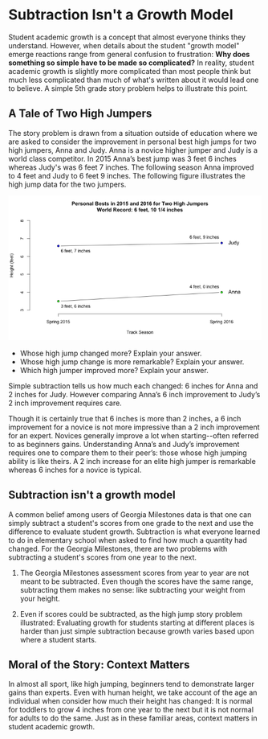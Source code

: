# Subtraction Isn't a Growth Model

Student academic growth is a concept that almost everyone thinks they understand. However, when details about
the student "growth model" emerge reactions range from general confusion to frustration: __Why does
something so simple have to be made so complicated?__ In reality, student academic growth is
slightly more complicated than most people think but much less complicated than much of what's written about
it would lead one to believe. A simple 5th grade story problem helps to illustrate this point.

## A Tale of Two High Jumpers

The story problem is drawn from a situation outside of education where we are asked to consider the
improvement in personal best high jumps for two high jumpers, Anna and Judy. Anna is a novice higher jumper and
Judy is a world class competitor. In 2015 Anna’s best jump was 3 feet 6 inches whereas Judy's was 6 feet 7 inches. The following season Anna improved to 4 feet and Judy to 6 feet 9 inches. The following figure illustrates
the high jump data for the two jumpers.

![](https://raw.githubusercontent.com/Literasee/Georgia/master/Figures/high_jump_figure.png "Improvement for two high jumpers")

* Whose high jump changed more? Explain your answer.
* Whose high jump change is more remarkable? Explain your answer.
* Which high jumper improved more? Explain your answer.

Simple subtraction tells us how much each changed: 6 inches for Anna and 2 inches for Judy.
However comparing Anna’s 6 inch improvement to Judy’s 2 inch improvement requires care.

Though it is certainly true that 6 inches is more than 2 inches, a 6 inch improvement for a novice is not
more impressive than a 2 inch improvement for an expert. Novices generally improve a lot when
starting--often referred to as beginners gains. Understanding Anna’s and Judy’s improvement requires one to
compare them to their peer’s: those whose high jumping ability is like theirs. A 2 inch increase for an elite
high jumper is remarkable whereas 6 inches for a novice is typical.


## Subtraction isn't a growth model

A common belief among users of Georgia Milestones data is that one can simply subtract a student's scores from
one grade to the next and use the difference to evaluate student growth. Subtraction is what everyone learned to
do in elementary school when asked to find how much a quantity had changed. For the Georgia Milestones,
there are two problems with subtracting a student's scores from one year to the next.

1. The Georgia Milestones assessment scores from year to year are not meant to be subtracted. Even though
the scores have the same range, subtracting them makes no sense: like subtracting your weight from your height.

2. Even if scores could be subtracted, as the high jump story problem illustrated: Evaluating growth for
students starting at different places is harder than just simple subtraction because growth varies based
upon where a student starts.  


## Moral of the Story: Context Matters

In almost all sport, like high jumping, beginners tend to demonstrate larger gains than experts. Even with human height,
we take account of the age an individual when consider how much their height has changed: It is normal for toddlers to
grow 4 inches from one year to the next but it is not normal for adults to do the same. Just as in these familiar
areas, context matters in student academic growth.
